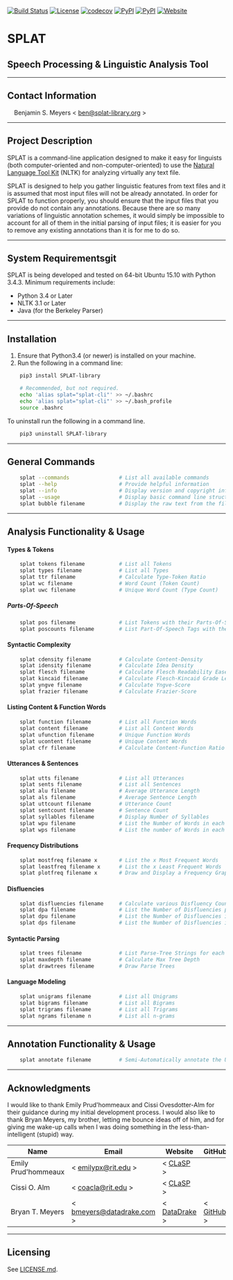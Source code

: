 [![Build Status](https://travis-ci.org/meyersbs/SPLAT.svg?branch=master)](https://travis-ci.org/meyersbs/SPLAT) [![License](https://img.shields.io/badge/license-MIT-blue.svg)](/LICENSE.md) [![codecov](https://codecov.io/gh/meyersbs/SPLAT/branch/master/graph/badge.svg)](https://codecov.io/gh/meyersbs/SPLAT)
 [![PyPI](https://img.shields.io/pypi/pyversions/SPLAT-library.svg?maxAge=2592000)](https://pypi.python.org/pypi/SPLAT-library/0.2.3) [![PyPI](https://img.shields.io/pypi/v/SPLAT-library.svg?maxAge=2592000)](https://pypi.python.org/pypi/SPLAT-library/0.2.3) [![Website](https://img.shields.io/website-up-down-green-red/http/www.splat-library.org.svg?maxAge=2592000)](http://www.splat-library.org/)
# SPLAT
## Speech Processing \& Linguistic Analysis Tool

- - - -
## Contact Information
&nbsp;&nbsp;&nbsp;&nbsp;Benjamin S. Meyers < <ben@splat-library.org> >

- - - -
## Project Description
SPLAT is a command-line application designed to make it easy for linguists (both computer-oriented and non-computer-oriented) to use the [Natural Language Tool Kit](http://www.nltk.org/) (NLTK) for analyzing virtually any text file.

SPLAT is designed to help you gather linguistic features from text files and it is assumed that most input files will not be already annotated. In order for SPLAT to function properly, you should ensure that the input files that you provide do not contain any annotations. Because there are so many variations of linguistic annotation schemes, it would simply be impossible to account for all of them in the initial parsing of input files; it is easier for you to remove any existing annotations than it is for me to do so.

- - - -
## System Requirementsgit 
SPLAT is being developed and tested on 64-bit Ubuntu 15.10 with Python 3.4.3. Minimum requirements include:
* Python 3.4 or Later
* NLTK 3.1 or Later
* Java (for the Berkeley Parser)

- - - -
## Installation
1. Ensure that Python3.4 (or newer) is installed on your machine.
2. Run the following in a command line:
``` bash
    pip3 install SPLAT-library

    # Recommended, but not required.
    echo 'alias splat="splat-cli"' >> ~/.bashrc
    echo 'alias splat="splat-cli"' >> ~/.bash_profile
    source .bashrc
```

To uninstall run the following in a command line.
```bash
    pip3 uninstall SPLAT-library
```

- - - -
## General Commands
```bash
    splat --commands                # List all available commands
    splat --help                    # Provide helpful information
    splat --info                    # Display version and copyright information
    splat --usage                   # Display basic command line structure
    splat bubble filename           # Display the raw text from the file
```

- - - -
## Analysis Functionality \& Usage
#### Types \& Tokens
```bash
    splat tokens filename           # List all Tokens
    splat types filename            # List all Types
    splat ttr filename              # Calculate Type-Token Ratio
    splat wc filename               # Word Count (Token Count)
    splat uwc filename              # Unique Word Count (Type Count)
```
##### Parts-Of-Speech
```bash
    splat pos filename              # List Tokens with their Parts-Of-Speech
    splat poscounts filename        # List Part-Of-Speech Tags with their Frequencies
```
#### Syntactic Complexity
```bash
    splat cdensity filename         # Calculate Content-Density
    splat idensity filename         # Calculate Idea Density
    splat flesch filename           # Calculate Flesch Readability Ease
    splat kincaid filename          # Calculate Flesch-Kincaid Grade Level
    splat yngve filename            # Calculate Yngve-Score
    splat frazier filename          # Calculate Frazier-Score
```
#### Listing Content \& Function Words
```bash
    splat function filename         # List all Function Words
    splat content filename          # List all Content Words
    splat ufunction filename        # Unique Function Words
    splat ucontent filename         # Unique Content Words
    splat cfr filename              # Calculate Content-Function Ratio
```
#### Utterances \& Sentences
```bash
    splat utts filename             # List all Utterances
    splat sents filename            # List all Sentences
    splat alu filename              # Average Utterance Length
    splat als filename              # Average Sentence Length
    splat uttcount filename         # Utterance Count
    splat sentcount filename        # Sentence Count
    splat syllables filename        # Display Number of Syllables
    splat wpu filename              # List the Number of Words in each Utterance
    splat wps filename              # List the number of Words in each Sentence
```
#### Frequency Distributions
```bash
    splat mostfreq filename x       # List the x Most Frequent Words
    splat leastfreq filename x      # List the x Least Frequent Words
    splat plotfreq filename x       # Draw and Display a Frequency Graph
```
#### Disfluencies
```bash
    splat disfluencies filename     # Calculate various Disfluency Counts
    splat dpa filename              # List the Number of Disfluencies per each Dialog Act
    splat dpu filename              # List the Number of Disfluencies in each Utterance
    splat dps filename              # List the Number of Disfluencies in each Sentence
```
#### Syntactic Parsing
```bash
    splat trees filename            # List Parse-Tree Strings for each Utterance
    splat maxdepth filename         # Calculate Max Tree Depth
    splat drawtrees filename        # Draw Parse Trees
```
#### Language Modeling
```bash
    splat unigrams filename         # List all Unigrams
    splat bigrams filename          # List all Bigrams
    splat trigrams filename         # List all Trigrams
    splat ngrams filename n         # List all n-grams
```

- - - -
## Annotation Functionality \& Usage
```bash
    splat annotate filename         # Semi-Automatically annotate the Utterances
```

- - - -
## Acknowledgments
I would like to thank Emily Prud'hommeaux and Cissi Ovesdotter-Alm for their guidance during my initial development process. I would also like to thank Bryan Meyers, my brother, letting me bounce ideas off of him, and for giving me wake-up calls when I was doing something in the less-than-intelligent (stupid) way.

| Name | Email | Website | GitHub |
|-----|-----|-----|-----|
| Emily Prud'hommeaux | < <emilypx@rit.edu> > | < [CLaSP](http://www.rit.edu/clasp/people.html) > | |
| Cissi O. Alm | < <coacla@rit.edu> > | < [CLaSP](http://www.rit.edu/clasp/people.html) > | |
| Bryan T. Meyers | < <bmeyers@datadrake.com> > | < [DataDrake](http://www.datadrake.com/) > | < [GitHub](https://github.com/DataDrake) > |

- - - -
## Licensing
See [LICENSE.md](/LICENSE.md).
